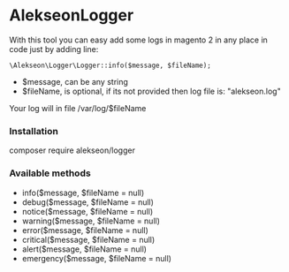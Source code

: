 # AlekseonLogger
With this tool you can easy add some logs in magento 2 in any place in code just by adding line:

`\Alekseon\Logger\Logger::info($message, $fileName);`

* $message, can be any string 
* $fileName, is optional, if its not provided then log file is: "alekseon.log"

Your log will in file /var/log/$fileName

### Installation

composer require alekseon/logger

### Available methods

* info($message, $fileName = null)
* debug($message, $fileName = null)
* notice($message, $fileName = null)
* warning($message, $fileName = null)
* error($message, $fileName = null)
* critical($message, $fileName = null)
* alert($message, $fileName = null)
* emergency($message, $fileName = null)
